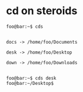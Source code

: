# cd on steroids

```console
foo@bar:~$ cds


docs -> /home/foo/Documents

desk -> /home/foo/Desktop

down -> /home/foo/Downloads


```

```console
foo@bar:~$ cds desk
foo@bar:~/Desktop$
```
